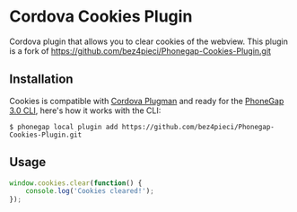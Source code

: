 Cordova Cookies Plugin
=======

Cordova plugin that allows you to clear cookies of the webview. This plugin is a fork of https://github.com/bez4pieci/Phonegap-Cookies-Plugin.git

## Installation

Cookies is compatible with [Cordova Plugman](https://github.com/apache/cordova-plugman) and ready for the [PhoneGap 3.0 CLI](http://docs.phonegap.com/en/3.0.0/guide_cli_index.md.html#The%20Command-line%20Interface_add_features), here's how it works with the CLI:

```
$ phonegap local plugin add https://github.com/bez4pieci/Phonegap-Cookies-Plugin.git
```

## Usage

```javascript
window.cookies.clear(function() {
	console.log('Cookies cleared!');
});
